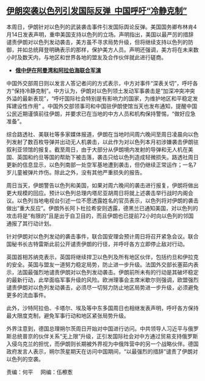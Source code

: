 <!--1713106980000-->
[伊朗突袭以色列引发国际反弹  中国呼吁“冷静克制”](https://www.rfa.org/mandarin/yataibaodao/junshiwaijiao/jz-04142024110335.html)
------

<p style="font-weight: 400;">本周日，伊朗针对以色列的武装袭击事件引发国际舆论反弹。美国国务卿布林肯4月14日发表声明，重申美国支持以色列的立场。声明指出，美国以最严厉的措辞谴责伊朗对以色列发动袭击，美方虽不寻求局势升级，但将继续支持以色列的防御，并如总统拜登明确表示的那样，保护美方人员。声明还强调，美方将在未来数小时及数天内，与地区和世界各地的盟友及合作伙伴就此进行磋商。</p><ul><li style="font-weight: 400;"><strong><a href="https://www.rfa.org/mandarin/Xinwen/6-03112024121452.html">俄中伊在阿曼湾和阿拉伯海联合军演</a></strong></li></ul><p style="font-weight: 400;">中国外交部周日则以发言人答记者问的方式表示，中方对事件“深表关切”，呼吁各方“保持冷静克制”。中方认为，伊朗对以色列领土发动军事袭击是“加深冲突冲突外溢的最新表现”，“呼吁国际社会特别是有影响力的国家，为维护地区和平稳定发挥建设性作用”<span> </span>。中国外交部领事司和中国驻伊朗使馆当天也发布通知，提醒中国公民近期谨慎前往伊朗，并要求已在当地的中方人员和机构保持警惕，“做好应急准备”。</p><p style="font-weight: 400;">综合路透社、美联社等多家媒体报道，伊朗在当地时间周六晚间至周日凌晨向以色列发射了数百枚导弹并出动无人机袭击，以此作为对以色列本月初涉嫌袭击伊朗驻叙利亚领馆的报复。截至周日，由于大部分从伊朗境内发射的导弹和无人机在美国、英国和约旦等国的帮助下被击落，袭击只给以色列造成轻微损失。路透社周日更新的信息显示，以色列南部一处空军基地遭到袭击，但仍继续正常运作；一名7岁儿童被弹片炸伤。除此之外，没有其他严重损失的报告。</p><p style="font-weight: 400;">周日当天，伊朗警告以色列和美国，如果对周六晚间的袭击进行报复，伊朗将做出更大规模的回应。预计以色列总理内塔尼亚胡周日将就上述袭击举行战时内阁会议。以色列当地电视台引述一位不愿透露姓名的官员表示，以色列将对伊朗的袭击做出“重大反应”。伊朗外长阿卜杜拉希安则透露，德黑兰已通知美国，对以色列的攻击将是“有限的”且是出于自卫目的，而且伊朗也已提前72小时向以色列的邻国通报了其行动计划。</p><p style="font-weight: 400;">针对伊朗对以色列发动的袭击事件，联合国安理会预计周日将召开紧急会议。联合国秘书长古特雷斯此前公开谴责伊朗的行径，并呼吁各方立即停止敌对行动。</p><p style="font-weight: 400;">英国首相苏纳克表示，英国将继续捍卫以色列及所有地区伙伴，包括约旦和伊拉克的安全。英国与盟友一道努力稳定局势，防止进一步升级。法国外交部长塞茹内表示，法国最强烈地谴责伊朗对以色列发动袭击。伊朗前所未有的行动是其破坏稳定的最新行动，此举面临军事升级的风险。欧洲理事会主席米歇尔则强调，欧盟强烈谴责伊朗对以色列发动袭击，必须尽一切努力防止地区局势进一步升级，必须避免更多的流血事件。</p><p style="font-weight: 400;">此外，沙特阿拉伯、卡塔尔、埃及等中东多国周日也相继发表声明，呼吁各方保持最大限度克制，避免军事行动和地区紧张局势升级。</p><p style="font-weight: 400;">外界注意到，德国总理朔尔茨周日开始对中国进行访问。中共领导人习近平与俄罗斯总统普京的伙伴关系“无上限”升级，正引发国际社会对中方通过贸易支持俄罗斯入侵乌克兰的担忧，而伊朗则长期被外界视为中俄阵营中的另一个战略伙伴。德国政府发言人表示，朔尔茨星期天在访问中国期间，“以最强烈的措辞”谴责了伊朗对以色列的空袭。</p><p style="font-weight: 400;">责编：何平     网编：伍檫愙</p>
